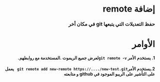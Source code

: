 # <div dir =rtl >إضافة remote</div>

### <div dir=rtl >حفظ التعديلات التي يتبعها git  في مكان أخر</div>




# <div dir = rtl > الأوامر</div>

#### <div dir = rtl > 1. يستخدم الأمر `git remote -v`لعرض جميع الريموت .المستخدمة مع روابطهم. </div>
#### <div dir = rtl > 2.يستخدم الأمر`git remote add new-remote https://..../new-test.git ` يعمل على التأشير على الريبو الموجود في github و متابعته </div> 
